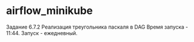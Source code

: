 # airflow_minikube
Задание 6.7.2
Реализация треугольника паскаля в DAG 
Время запуска - 11:44. Запуск - ежедневный.
